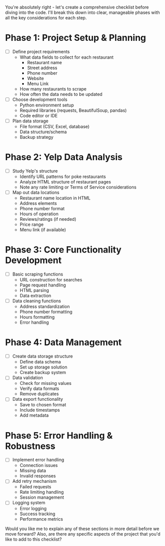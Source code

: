 You're absolutely right - let's create a comprehensive checklist before diving into the code. I'll break this down into clear, manageable phases with all the key considerations for each step.

# Phase 1: Project Setup & Planning
- [ ] Define project requirements
  - What data fields to collect for each restaurant
	- Restaurant name
	- Street address
	- Phone number
	- Website
	- Menu Link
  - How many restaurants to scrape
  - How often the data needs to be updated
- [ ] Choose development tools
  - Python environment setup
  - Required libraries (requests, BeautifulSoup, pandas)
  - Code editor or IDE
- [ ] Plan data storage
  - File format (CSV, Excel, database)
  - Data structure/schema
  - Backup strategy

# Phase 2: Yelp Data Analysis
- [ ] Study Yelp's structure
  - Identify URL patterns for poke restaurants
  - Analyze HTML structure of restaurant pages
  - Note any rate limiting or Terms of Service considerations
- [ ] Map out data locations
  - Restaurant name location in HTML
  - Address elements
  - Phone number format
  - Hours of operation
  - Reviews/ratings (if needed)
  - Price range
  - Menu link (if available)

# Phase 3: Core Functionality Development
- [ ] Basic scraping functions
  - URL construction for searches
  - Page request handling
  - HTML parsing
  - Data extraction
- [ ] Data cleaning functions
  - Address standardization
  - Phone number formatting
  - Hours formatting
  - Error handling

# Phase 4: Data Management
- [ ] Create data storage structure
  - Define data schema
  - Set up storage solution
  - Create backup system
- [ ] Data validation
  - Check for missing values
  - Verify data formats
  - Remove duplicates
- [ ] Data export functionality
  - Save to chosen format
  - Include timestamps
  - Add metadata

# Phase 5: Error Handling & Robustness
- [ ] Implement error handling
  - Connection issues
  - Missing data
  - Invalid responses
- [ ] Add retry mechanism
  - Failed requests
  - Rate limiting handling
  - Session management
- [ ] Logging system
  - Error logging
  - Success tracking
  - Performance metrics

Would you like me to explain any of these sections in more detail before we move forward? Also, are there any specific aspects of the project that you'd like to add to this checklist?
